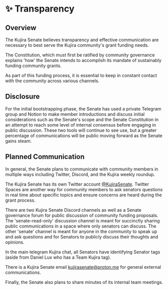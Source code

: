 # ✨ Transparency

## Overview

The Kujira Senate believes transparency and effective communication are necessary to best serve the Kujira community's grant funding needs.

The Constitution, which must first be ratified by community governance explains 'how' the Senate intends to accomplish its mandate of sustainably funding community grants.&#x20;

As part of this funding process, it is essential to keep in constant contact with the community across various channels.

## Disclosure

For the initial bootstrapping phase, the Senate has used a private Telegram group and Notion to make member introductions and discuss initial considerations such as the Senate's scope and the Senate Constitution in an attempt to reach some level of internal consensus before engaging in public discussion. These two tools will continue to see use, but a greater percentage of communications will be public moving forward as the Senate gains steam.&#x20;

## Planned Communication

In general, the Senate plans to communicate with community members in multiple ways including Twitter, Discord, and the Kujira weekly roundup.&#x20;

The Kujira Senate has its own Twitter account [@KujiraSenate](https://twitter.com/KujiraSenate). Twitter Spaces are another way for community members to ask senators questions in real time about specific topics and ensure concerns are heard during the grant process.&#x20;

There are two Kujira Senate Discord channels as well as a Senate governance forum for public discussion of community funding proposals. The 'senate-read-only' discussion channel is meant for succinctly sharing public communications in a space where only senators can discuss. The other 'senate' channel is meant for anyone in the community to speak up and ask questions and for Senators to publicly discuss their thoughts and opinions.

In the main telegram Kujira chat, all Senators have identifying Senator tags (aside from Daniel Lux who has a Team Kujira tag).

There is a Kujira Senate email kujirasenate@proton.me for general external communications.

Finally, the Senate also plans to share minutes of its internal team meetings.
